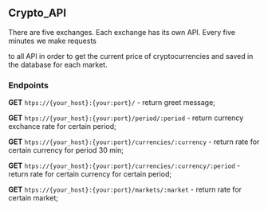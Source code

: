 ## Crypto_API
<p>There are five exchanges. Each exchange has its own API. Every five minutes we make requests</p>
<p>to all API in order to get the current price of cryptocurrencies and saved in the database for each market.</p>

### Endpoints

**GET** <code>htps://{your_host}:{your:port}/</code> - return greet message;

**GET** <code>htps://{your_host}:{your:port}/period/:period</code> - return currency exchance rate for certain period;

**GET** <code>htps://{your_host}:{your:port}/currencies/:currency</code> - return rate for certain currency for period 30 min;

**GET** <code>htps://{your_host}:{your:port}/currencies/:currency/:period</code> - return rate for certain currency for certain period;

**GET** <code>htps://{your_host}:{your:port}/markets/:market</code> - return rate for certain market;
